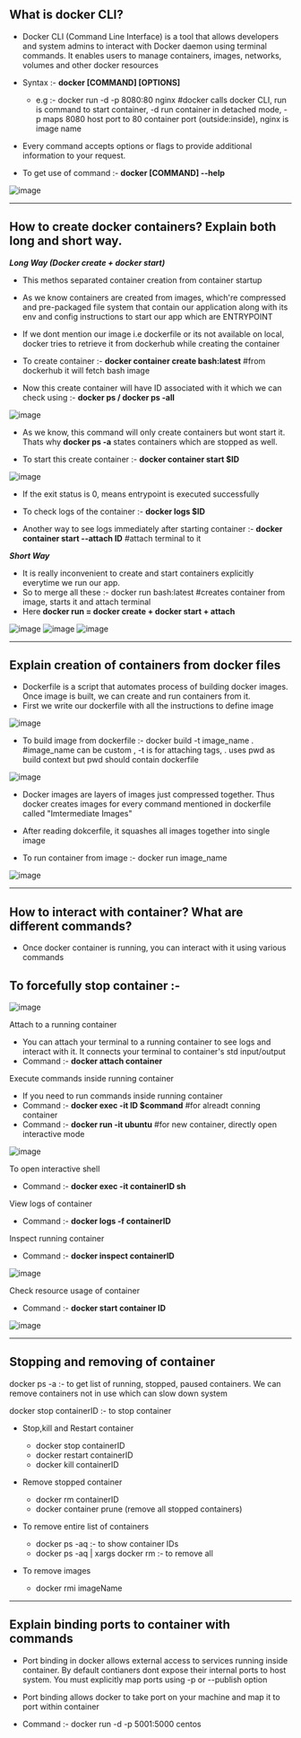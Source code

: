 What is docker CLI?
-
- Docker CLI (Command Line Interface) is a tool that allows developers and system admins to interact with Docker daemon using terminal commands. It enables users to manage containers, images, networks, volumes and other docker resources

- Syntax :- **docker [COMMAND] [OPTIONS]**
  - e.g :- docker run -d -p 8080:80 nginx       #docker calls docker CLI, run is command to start container, -d run container in detached mode, -p maps 8080 host port to 80 container port (outside:inside), nginx is image name
 
- Every command accepts options or flags to provide additional information to your request.
- To get use of command :- **docker [COMMAND] --help**

![image](https://github.com/user-attachments/assets/f93523c7-d8b5-4b42-a392-9ad7d47b4774)

-----------------------------------------------------------------------------------------------------------------------------------------------------

How to create docker containers? Explain both long and short way.
-

_**Long Way (Docker create + docker start)**_
- This methos separated container creation from container startup
- As we know containers are created from images, which're compressed and pre-packaged file system that contain our application along with its env and config instructions to start our app which are ENTRYPOINT
- If we dont mention our image i.e dockerfile or its not available on local, docker tries to retrieve it from dockerhub while creating the container
 
- To create container :- **docker container create bash:latest**          #from dockerhub it will fetch bash image
- Now this create container will have ID associated with it which we can check using :- **docker ps / docker ps -all**
 
![image](https://github.com/user-attachments/assets/dfe9704c-467e-403f-8f3b-111f1b271bc7)

- As we know, this command will only create containers but wont start it. Thats why **docker ps -a** states containers which are stopped as well.

- To start this create container :- **docker container start $ID**

![image](https://github.com/user-attachments/assets/33529365-096c-4848-acce-986c7382713b)

- If the exit status is 0, means entrypoint is executed successfully

- To check logs of the container :- **docker logs $ID**
- Another way to see logs immediately after starting container :- **docker container start --attach ID**       #attach terminal to it

**_Short Way_**
- It is really inconvenient to create and start containers explicitly everytime we run our app.
- So to merge all these :- docker run bash:latest      #creates container from image, starts it and attach terminal
- Here **docker run = docker create + docker start + attach**

![image](https://github.com/user-attachments/assets/a4c184f4-57ab-4f8e-b801-36bc3fe1bb91)
![image](https://github.com/user-attachments/assets/1f0bc213-be07-438c-998f-8067b9d1d4f0)
![image](https://github.com/user-attachments/assets/c709265b-532e-49b3-9217-18b624747400)

-----------------------------------------------------------------------------------------------------------------------------------------------------

Explain creation of containers from docker files
-
- Dockerfile is a script that automates process of building docker images. Once image is built, we can create and run containers from it.
- First we write our dockerfile with all the instructions to define image

![image](https://github.com/user-attachments/assets/a5da3285-db19-4323-bf39-4638733283f8)

- To build image from dockerfile :- docker build -t image_name .      #image_name can be custom , -t is for attaching tags, . uses pwd as build context but pwd should contain dockerfile

![image](https://github.com/user-attachments/assets/bcb7f6cf-9d42-43eb-87ce-768cd77138d1)

- Docker images are layers of images just compressed together. Thus docker creates images for every command mentioned in dockerfile called "Imtermediate Images"
- After reading dokcerfile, it squashes all images together into single image

- To run container from image :- docker run image_name

![image](https://github.com/user-attachments/assets/fbfa4bf9-f638-4e5d-88e2-f730d6ee70bf)

-----------------------------------------------------------------------------------------------------------------------------------------------------

How to interact with container? What are different commands?
-
- Once docker container is running, you can interact with it using various commands

To forcefully stop container :-
- 
![image](https://github.com/user-attachments/assets/b2448e97-ae65-4c3e-b4bc-3e696ecb8b06)

Attach to a running container
- You can attach your terminal to a running container to see logs and interact with it. It connects your terminal to container's std input/output
- Command :- **docker attach container**

Execute commands inside running container
- If you need to run commands inside running container
- Command :- **docker exec -it ID $command**             #for alreadt conning container 
- Command :- **docker run -it ubuntu**                   #for new container, directly open interactive mode

![image](https://github.com/user-attachments/assets/89457941-bc55-4e21-a500-6ed53b13f91a)

To open interactive shell
- Command :- **docker exec -it containerID sh**

View logs of container
- Command :- **docker logs -f containerID**

Inspect running container
- Command :- **docker inspect containerID**

![image](https://github.com/user-attachments/assets/aa8b8fa2-37fc-493f-b1e2-0e7b09390343)

Check resource usage of container
- Command :- **docker start container ID**

![image](https://github.com/user-attachments/assets/77742d3a-248b-4e0d-b4af-40a5089b1af6)

-----------------------------------------------------------------------------------------------------------------------------------------------------

Stopping and removing of container
- 

docker ps -a :- to get list of running, stopped, paused containers. We can remove containers not in use which can slow down system

docker stop containerID :- to stop container

- Stop,kill and Restart container
  - docker stop containerID
  - docker restart containerID
  - docker kill containerID

- Remove stopped container
  - docker rm containerID
  - docker container prune (remove all stopped containers)
 
- To remove entire list of containers
  - docker ps -aq :- to show container IDs
  - docker ps -aq | xargs docker rm :- to remove all

- To remove images
  - docker rmi imageName

-----------------------------------------------------------------------------------------------------------------------------------------------------

Explain binding ports to container with commands
-
- Port binding in docker allows external access to services running inside container. By default contianers dont expose their internal ports to host system. You must explicitly map ports using -p or --publish option

- Port binding allows docker to take port on your machine and map it to port within container

- Command :- docker run -d -p 5001:5000 centos

